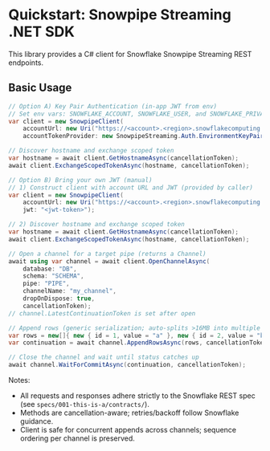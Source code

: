 # Quickstart: Snowpipe Streaming .NET SDK

This library provides a C# client for Snowflake Snowpipe Streaming REST endpoints.

## Basic Usage

```csharp
// Option A) Key Pair Authentication (in-app JWT from env)
// Set env vars: SNOWFLAKE_ACCOUNT, SNOWFLAKE_USER, and SNOWFLAKE_PRIVATE_KEY or _PATH (and optional _PASSPHRASE)
var client = new SnowpipeClient(
    accountUrl: new Uri("https://<account>.<region>.snowflakecomputing.com"),
    accountTokenProvider: new SnowpipeStreaming.Auth.EnvironmentKeyPairTokenProvider());

// Discover hostname and exchange scoped token
var hostname = await client.GetHostnameAsync(cancellationToken);
await client.ExchangeScopedTokenAsync(hostname, cancellationToken);

// Option B) Bring your own JWT (manual)
// 1) Construct client with account URL and JWT (provided by caller)
var client = new SnowpipeClient(
    accountUrl: new Uri("https://<account>.<region>.snowflakecomputing.com"),
    jwt: "<jwt-token>");

// 2) Discover hostname and exchange scoped token
var hostname = await client.GetHostnameAsync(cancellationToken);
await client.ExchangeScopedTokenAsync(hostname, cancellationToken);

// Open a channel for a target pipe (returns a Channel)
await using var channel = await client.OpenChannelAsync(
    database: "DB",
    schema: "SCHEMA",
    pipe: "PIPE",
    channelName: "my_channel",
    dropOnDispose: true,
    cancellationToken);
// channel.LatestContinuationToken is set after open

// Append rows (generic serialization; auto-splits >16MB into multiple requests)
var rows = new[]{ new { id = 1, value = "a" }, new { id = 2, value = "b" } };
var continuation = await channel.AppendRowsAsync(rows, cancellationToken: cancellationToken);

// Close the channel and wait until status catches up
await channel.WaitForCommitAsync(continuation, cancellationToken);
```

Notes:
- All requests and responses adhere strictly to the Snowflake REST spec (see `specs/001-this-is-a/contracts/`).
- Methods are cancellation-aware; retries/backoff follow Snowflake guidance.
- Client is safe for concurrent appends across channels; sequence ordering per channel is preserved.
